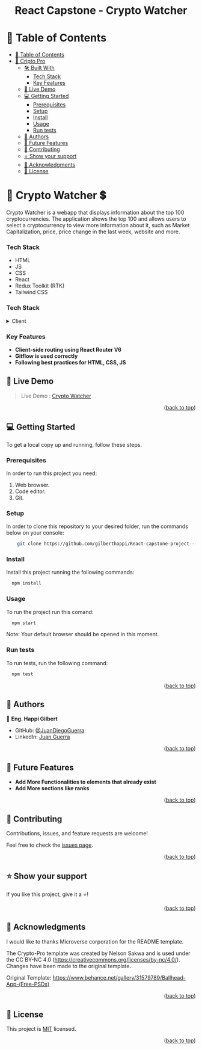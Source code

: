 <a name="readme-top"></a>

<div align="center">
  <h1><b>
React Capstone - Crypto Watcher</b></h1>
</div>

<!-- TABLE OF CONTENTS -->

# 📗 Table of Contents

- [📗 Table of Contents](#-table-of-contents)
- [🚀 Cripto Pro ](#about-project-)
  - [🛠 Built With ](#-built-with-)
    - [Tech Stack ](#tech-stack-)
    - [Key Features ](#key-features-)
  - [🚀 Live Demo ](#-live-demo-)
  - [💻 Getting Started ](#-getting-started-)
    - [Prerequisites](#prerequisites)
    - [Setup](#setup)
    - [Install](#install)
    - [Usage](#usage)
    - [Run tests](#run-tests)
  - [👥 Authors ](#-authors-)
  - [🔭 Future Features ](#-future-features-)
  - [🤝 Contributing ](#-contributing-)
  - [⭐️ Show your support ](#️-show-your-support-)
  - [🙏 Acknowledgments ](#-acknowledgments-)
  - [📝 License ](#-license-)

<!-- PROJECT DESCRIPTION -->

# 🚀 Crypto Watcher 💲 <a name="about-project"></a>

Crypto Watcher is a webapp that displays information about the top 100 cryptocurrencies. The application shows the top 100 and allows users to select a cryptocurrency to view more information about it, such as Market Capitalization, price, price change in the last week, website and more.

### Tech Stack <a name="tech-stack"></a>

- HTML
- JS
- CSS
- React
- Redux Toolkit (RTK)
- Tailwind CSS

### Tech Stack <a name="tech-stack"></a>

<details>
  <summary>Client</summary>
  - HTML5<br>
  - JS<br>
  - CSS3<br>
  - React<br>
  - Redux<br>
  - Jest
</details>

### Key Features <a name="key-features"></a>

- **Client-side routing using React Router V6**
- **Gitflow is used correctly**
- **Following best practices for HTML, CSS, JS**

## 🚀 Live Demo <a name="live-demo"></a>

> Live Demo : [Crypto Watcher](https://gilberthappi.github.io/React-capstone-project---Metrics-webapp/)

<p align="right">(<a href="#readme-top">back to top</a>)</p>

## 💻 Getting Started <a name="getting-started"></a>

To get a local copy up and running, follow these steps.

### Prerequisites

In order to run this project you need:

1. Web browser.
2. Code editor.
3. Git.

### Setup

In order to clone this repository to your desired folder, run the commands below on your console:

```sh
    git clone https://github.com/gilberthappi/React-capstone-project---Metrics-webapp.git
```

### Install

Install this project running the following commands:

```sh
  npm install
```

### Usage

To run the project run this comand:

```sh
  npm start
```

Note: Your default browser should be opened in this moment.

### Run tests

To run tests, run the following command:

```sh
  npm test
```

<p align="right">(<a href="#readme-top">back to top</a>)</p>

<!-- AUTHORS -->

## 👥 Authors <a name="authors"></a>

👤 **Eng. Happi Gilbert**

- GitHub: [@JuanDiegoGuerra](https://github.com/gilberthappi)
- LinkedIn: [Juan Guerra](https://www.linkedin.com/in/dushimimana-gilbert-happi-997b2a262/)

<p align="right">(<a href="#readme-top">back to top</a>)</p>

## 🔭 Future Features <a name="future-features"></a>

- **Add More Functionalities to elements that already exist**
- **Add More sections like ranks**

<p align="right">(<a href="#readme-top">back to top</a>)</p>

<!-- CONTRIBUTING -->

## 🤝 Contributing <a name="contributing"></a>

Contributions, issues, and feature requests are welcome!

Feel free to check the [issues page](https://github.com/gilberthappi/React-capstone-project---Metrics-webapp/issues/5).

<p align="right">(<a href="#readme-top">back to top</a>)</p>

<!-- SUPPORT -->

## ⭐️ Show your support <a name="support"></a>

If you like this project, give it a ⭐️!

<p align="right">(<a href="#readme-top">back to top</a>)</p>

<!-- ACKNOWLEDGEMENTS -->

## 🙏 Acknowledgments <a name="acknowledgements"></a>

I would like to thanks Microverse corporation for the README template.

The Crypto-Pro template was created by Nelson Sakwa and is used under the CC BY-NC 4.0 (https://creativecommons.org/licenses/by-nc/4.0/). Changes have been made to the original template.

Original Template: https://www.behance.net/gallery/31579789/Ballhead-App-(Free-PSDs)

<p align="right">(<a href="#readme-top">back to top</a>)</p>

<!-- FAQ (optional) -->

<!-- LICENSE -->

## 📝 License <a name="license"></a>

This project is [MIT](./LICENSE) licensed.

<p align="right">(<a href="#readme-top">back to top</a>)</p>